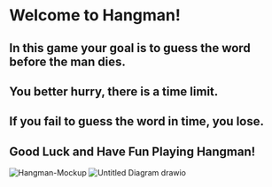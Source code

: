# Welcome to Hangman!
## In this game your goal is to guess the word before the man dies.
## You better hurry, there is a time limit.
## If you fail to guess the word in time, you lose.
## Good Luck and Have Fun Playing Hangman!
![Hangman-Mockup](https://github.com/jack125251/Java-Group/blob/main/Hangman/Hangman.png?raw=true)
![Untitled Diagram drawio](https://user-images.githubusercontent.com/111780228/223172943-3d868994-b073-4eb4-91bf-3044fa3e3212.png)
